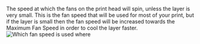 The speed at which the fans on the print head will spin, unless the layer is very small. This is the fan speed that will be used for most of your print, but if the layer is small then the fan speed will be increased towards the Maximum Fan Speed in order to cool the layer faster.
![Which fan speed is used where](cool_fan_speed.svg)